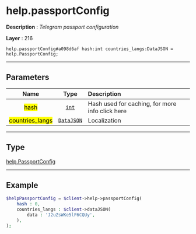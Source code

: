 # help.passportConfig

**Description** : *Telegram passport configuration*

**Layer** : 216

```tl
help.passportConfig#a098d6af hash:int countries_langs:DataJSON = help.PassportConfig;
```

---

## Parameters

| Name | Type | Description |
| :---: | :---: | :--- |
| <mark>hash</mark> | [`int`](type/int) | Hash used for caching, for more info click here |
| <mark>countries_langs</mark> | [`DataJSON`](type/DataJSON) | Localization |

---

## Type

[help.PassportConfig](type/help.PassportConfig)

---

## Example

```php
$helpPassportConfig = $client->help->passportConfig(
	hash : 0,
	countries_langs : $client->dataJSON(
		data : 'J2uZsWKe5lF6CQUy',
	),
);
```